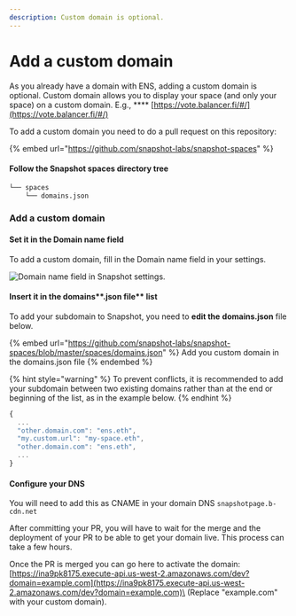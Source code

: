 ```yaml
---
description: Custom domain is optional.
---
```


# Add a custom domain

As you already have a domain with ENS, adding a custom domain is optional. Custom domain allows you to display your space (and only your space) on a custom domain. E.g., **** [https://vote.balancer.fi/#/](https://vote.balancer.fi/#/)

To add a custom domain you need to do a pull request on this repository:

{% embed url="https://github.com/snapshot-labs/snapshot-spaces" %}

#### Follow the Snapshot spaces directory tree

```bash
└── spaces
    └── domains.json
```

### Add a custom domain

#### Set it in the Domain name field

To add a custom domain, fill in the Domain name field in your settings.

![Domain name field in Snapshot settings.](../.gitbook/assets/capture-de-cran-2020-12-30-a-09.34.49.png)

#### Insert it in the domains**.json file** list

To add your subdomain to Snapshot, you need to **edit the** **domains.json** file below.

{% embed url="https://github.com/snapshot-labs/snapshot-spaces/blob/master/spaces/domains.json" %}
Add you custom domain in the domains.json file
{% endembed %}

{% hint style="warning" %}
To prevent conflicts, it is recommended to add your subdomain between two existing domains rather than at the end or beginning of the list, as in the example below.
{% endhint %}

```javascript
{
  ...
  "other.domain.com": "ens.eth",
  "my.custom.url": "my-space.eth",
  "other.domain.com": "ens.eth",
  ...
}
```

#### Configure your DNS&#x20;

You will need to add this as CNAME in your domain DNS `snapshotpage.b-cdn.net`

After committing your PR, you will have to wait for the merge and the deployment of your PR to be able to get your domain live. This process can take a few hours.

Once the PR is merged you can go here to activate the domain:\
[https://ina9pk8175.execute-api.us-west-2.amazonaws.com/dev?domain=example.com](https://ina9pk8175.execute-api.us-west-2.amazonaws.com/dev?domain=example.com)\
(Replace "example.com" with your custom domain).

